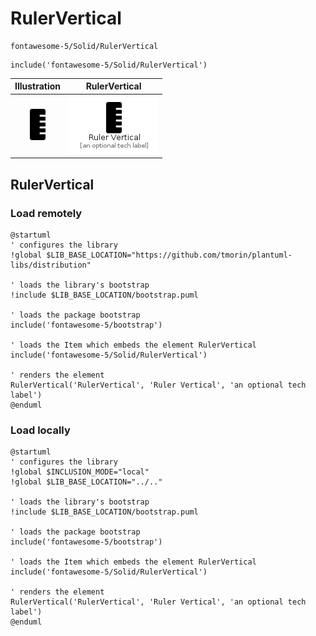 # RulerVertical


```text
fontawesome-5/Solid/RulerVertical
```

```text
include('fontawesome-5/Solid/RulerVertical')
```



| Illustration | RulerVertical |
| :---: | :---: |
| ![illustration for Illustration](../../fontawesome-5/Solid/RulerVertical.png) | ![illustration for RulerVertical](../../fontawesome-5/Solid/RulerVertical.Local.png) |




## RulerVertical

### Load remotely
```plantuml
@startuml
' configures the library
!global $LIB_BASE_LOCATION="https://github.com/tmorin/plantuml-libs/distribution"

' loads the library's bootstrap
!include $LIB_BASE_LOCATION/bootstrap.puml

' loads the package bootstrap
include('fontawesome-5/bootstrap')

' loads the Item which embeds the element RulerVertical
include('fontawesome-5/Solid/RulerVertical')

' renders the element
RulerVertical('RulerVertical', 'Ruler Vertical', 'an optional tech label')
@enduml
```

### Load locally
```plantuml
@startuml
' configures the library
!global $INCLUSION_MODE="local"
!global $LIB_BASE_LOCATION="../.."

' loads the library's bootstrap
!include $LIB_BASE_LOCATION/bootstrap.puml

' loads the package bootstrap
include('fontawesome-5/bootstrap')

' loads the Item which embeds the element RulerVertical
include('fontawesome-5/Solid/RulerVertical')

' renders the element
RulerVertical('RulerVertical', 'Ruler Vertical', 'an optional tech label')
@enduml
```


